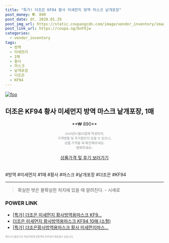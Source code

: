 ```yaml
--- 
title: "특가! 더조은 KF94 황사 미세먼지 방역 마스크 낱개포장" 
post_money: ₩. 890 
post_date: dt. 2020.01.29 
post_img_url: https://static.coupangcdn.com/image/vendor_inventory/images/2018/08/22/18/6/2d1b3630-6033-493b-8617-249defee573d.jpg 
post_link_url: https://coupa.ng/bnFXjw 
categories: 
  - vendor_inventory 
tags: 
  - 방역 
  - 미세먼지 
  - 1매 
  - 황사 
  - 마스크 
  - 낱개포장 
  - 더조은 
  - KF94 
--- 
```

[![foo](https://static.coupangcdn.com/image/vendor_inventory/images/2018/08/22/18/6/2d1b3630-6033-493b-8617-249defee573d.jpg)](https://coupa.ng/bnFXjw) 

## 더조은 KF94 황사 미세먼지 방역 마스크 낱개포장, 1매 
<p style="text-align: center;">**₩ 890**</p> 
<p style="text-align: center;"><span style="color: #898c8f; font-family: Georgia,Times,serif; font-size: 0.75em;">2020년01월29일에 작성되어, <br>가격변동 및 추가할인이 있을 수 있으니,<br> 상품 가격을 꼭!확인해주세요.<br>행복하세요~</span> 
</p>	 
<div markdown="0" style="text-align: center;"><a href="https://coupa.ng/bnFXjw" class="btn btn--success">상품가격 및 후기 보러가기</a></div> 
<br><br> 
  #방역 #미세먼지 #1매 #황사 #마스크 #낱개포장 #더조은 #KF94 
<hr> 

> 확실한 벗은 불확실한 처지에 있을 때 알려진다. - 시세로 


### POWER LINK

* <a href="https://blog.naver.com/an0733/221790190084" target="_blank">[특가] 더조은 미세먼지 황사방역용마스크 KF9...</a>
* <a href="https://blog.naver.com/fasyy4321/221789233797" target="_blank">더조은 미세먼지 황사방역용마스크 KF94 10매 (소형)</a>
* <a href="https://blog.naver.com/santokki14/221790072033" target="_blank">[특가] 더조은황사방역용마스크 황사 미세먼지마스...</a>

<span style="color: #898c8f; font-family: Georgia,Times,serif; font-size: 0.55em;">파트너스활동으로 작성자에게 일정액의 커미션이 제공될수 있습니다.</span> 
